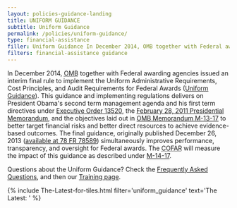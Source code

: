 ```yaml
---
layout: policies-guidance-landing
title: UNIFORM GUIDANCE
subtitle: Uniform Guidance
permalink: /policies/uniform-guidance/
type: financial-assistance
filler: Uniform Guidance In December 2014, OMB together with Federal awarding agencies issued an interim final rule to implement the Uniform Administrative Requirements, Cost Principles, and Audit Requirements for Federal Awards (Uniform Guidance). This guidance and implementing regulations delivers on President Obama's second term management agenda and his first term directives under Executive Order 13520, the . Continued
filters: financial-assistance guidance
---
```



In December 2014, <abbr title="Office of Management and Budget">OMB</abbr> together with Federal awarding agencies issued an interim final rule to implement the Uniform Administrative Requirements, Cost Principles, and Audit Requirements for Federal Awards ([Uniform Guidance](https://www.federalregister.gov/documents/2014/12/19/2014-28697/federal-awarding-agency-regulatory-implementation-of-office-of-management-and-budgets-uniform)). This guidance and implementing regulations delivers on President Obama's second term management agenda and his first term directives under [Executive Order 13520](https://www.govinfo.gov/content/pkg/DCPD-200900942/pdf/DCPD-200900942.pdf), the [February 28, 2011 Presidential Memorandum](https://www.govinfo.gov/content/pkg/DCPD-201100123/pdf/DCPD-201100123.pdf), and the objectives laid out in [OMB Memorandum M-13-17](https://obamawhitehouse.archives.gov/sites/default/files/omb/memoranda/2013/m-13-17.pdf) to better target financial risks and better direct resources to achieve evidence-based outcomes. The final guidance, originally published December 26, 2013 ([available at 78 FR 78589](https://www.govinfo.gov/app/details/FR-2013-12-26/2013-30465)) simultaneously improves performance, transparency, and oversight for Federal awards. The <abbr title="Council on Financial Assistance Reform">COFAR</abbr> will measure the impact of this guidance as described under [M-14-17](https://obamawhitehouse.archives.gov/sites/default/files/omb/memoranda/2014/m-14-17.pdf).

Questions about the Uniform Guidance? Check the <a href="{{ site.baseurl }}/wp-content/uploads/2017/08/July2017-UniformGuidanceFrequentlyAskedQuestions.pdf">Frequently Asked Questions</a>, and then our <a href="{{ site.baseurl }}/coming-soon/">Training page</a>.

{% include The-Latest-for-tiles.html filter='uniform_guidance' text='The Latest: ' %}
